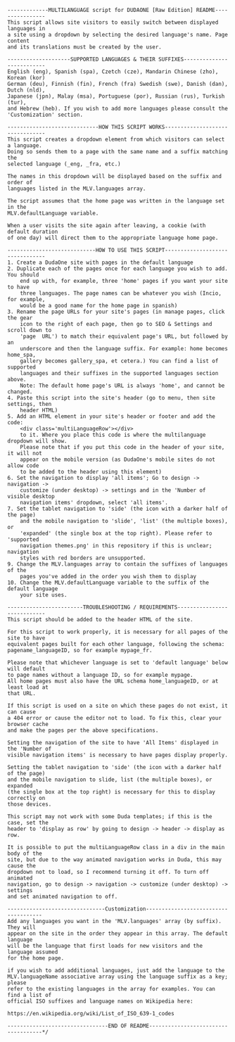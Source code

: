     -------------MULTILANGUAGE script for DUDAONE [Raw Edition] README----------------
    This script allows site visitors to easily switch between displayed languages in 
    a site using a dropdown by selecting the desired language's name. Page content 
    and its translations must be created by the user.

    --------------------SUPPORTED LANGUAGES & THEIR SUFFIXES--------------------------
    English (eng), Spanish (spa), Czetch (cze), Mandarin Chinese (zho), Korean (kor)
    German (deu), Finnish (fin), French (fra) Swedish (swe), Danish (dan), Dutch (nld), 
    Japanese (jpn), Malay (msa), Portuguese (por), Russian (rus), Turkish (tur), 
    and Hebrew (heb). If you wish to add more languages please consult the 
    'Customization' section.

    -----------------------------HOW THIS SCRIPT WORKS--------------------------------
    This script creates a dropdown element from which visitors can select a language. 
    Doing so sends them to a page with the same name and a suffix matching the
    selected language (_eng, _fra, etc.)  

    The names in this dropdown will be displayed based on the suffix and order of 
    languages listed in the MLV.languages array.

    The script assumes that the home page was written in the language set in the 
    MLV.defaultLanguage variable.

    When a user visits the site again after leaving, a cookie (with default duration
    of one day) will direct them to the appropriate language home page.

    ----------------------------HOW TO USE THIS SCRIPT--------------------------------
    1. Create a DudaOne site with pages in the default language
    2. Duplicate each of the pages once for each language you wish to add. You should
        end up with, for example, three 'home' pages if you want your site to have 
        three languages. The page names can be whatever you wish (Incio, for example, 
        would be a good name for the home page in spanish)
    3. Rename the page URLs for your site's pages (in manage pages, click the gear 
        icon to the right of each page, then go to SEO & Settings and scroll down to 
        'page  URL') to match their equivalent page's URL, but followed by an 
        underscore and then the language suffix. For example: home becomes home_spa, 
        gallery becomes gallery_spa, et cetera.) You can find a list of supported 
        languages and their suffixes in the supported languages section above.
        Note: The default home page's URL is always 'home', and cannot be changed. 
    4. Paste this script into the site's header (go to menu, then site settings, then
        header HTML)
    5. Add an HTML element in your site's header or footer and add the code:
        <div class='multiLanguageRow'></div>
        to it. Where you place this code is where the multilanguage dropdown will show.
        Please note that if you put this code in the header of your site, it will not
        appear on the mobile version (as DudaOne's mobile sites do not allow code
        to be added to the header using this element)
    6. Set the navigation to display 'all items'; Go to design -> navigation -> 
        customize (under desktop) -> settings and in the 'Number of visible desktop 
        navigation items' dropdown, select 'all items'.
    7. Set the tablet navigation to 'side' (the icon with a darker half of the page)
        and the mobile navigation to 'slide', 'list' (the multiple boxes), or 
        'expanded' (the single box at the top right). Please refer to 'supported
        navigation themes.png' in this repository if this is unclear; navigation 
        styles with red borders are unsupported.
    9. Change the MLV.languages array to contain the suffixes of languages of the 
        pages you've added in the order you wish them to display
    10. Change the MLV.defaultLanguage variable to the suffix of the default language
        your site uses.
    
    ------------------------TROUBLESHOOTING / REQUIREMENTS----------------------------
    This script should be added to the header HTML of the site.
    
    For this script to work properly, it is necessary for all pages of the site to have
    equivalent pages built for each other language, following the schema: 
    pagename_languageID, so for example mypage_fr.
    
    Please note that whichever language is set to 'default language' below will default
    to page names without a language ID, so for example mypage.
    All home pages must also have the URL schema home_languageID, or at least load at 
    that URL.

    If this script is used on a site on which these pages do not exist, it can cause
    a 404 error or cause the editor not to load. To fix this, clear your browser cache
    and make the pages per the above specifications.

    Setting the navigation of the site to have 'All Items' displayed in the 'Number of 
    visible navigation items' is necessary to have pages display properly.

    Setting the tablet navigation to 'side' (the icon with a darker half of the page)
    and the mobile navigation to slide, list (the multiple boxes), or expanded 
    (the single box at the top right) is necessary for this to display correctly on
    those devices.

    This script may not work with some Duda templates; if this is the case, set the
    header to 'display as row' by going to design -> header -> display as row.

    It is possible to put the multiLanguageRow class in a div in the main body of the
    site, but due to the way animated navigation works in Duda, this may cause the 
    dropdown not to load, so I recommend turning it off. To turn off animated 
    navigation, go to design -> navigation -> customize (under desktop) -> settings 
    and set animated navigation to off.

    -------------------------------Customization-------------------------------------
    Add any languages you want in the 'MLV.languages' array (by suffix). They will 
    appear on the site in the order they appear in this array. The default language 
    will be the language that first loads for new visitors and the language assumed 
    for the home page.
    
    if you wish to add additional languages, just add the language to the 
    MLV.languageName associative array using the language suffix as a key; please 
    refer to the existing languages in the array for examples. You can find a list of
    official ISO suffixes and language names on Wikipedia here:

    https://en.wikipedia.org/wiki/List_of_ISO_639-1_codes

    --------------------------------END OF README------------------------------------*/
